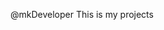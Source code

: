 @mkDeveloper
This is my projects

<!---
Mengkheang0/Mengkheang0 is a ✨ special ✨ repository because its `README.md` (this file) appears on your GitHub profile.
You can click the Preview link to take a look at your changes.
--->
